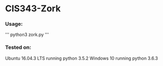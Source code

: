 # CIS343-Zork

### Usage:
'''
python3 zork.py
'''

### Tested on:
Ubuntu 16.04.3 LTS running python 3.5.2
Windows 10 running python 3.6.3
